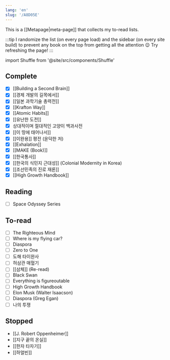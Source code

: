 ```yaml
---
lang: 'en'
slug: '/A8D05E'
---
```


This is a [[Metapage|meta-page]] that collects my to-read lists.

:::tip
I randomize the list (on every page load) and the sidebar (on every site build) to prevent any book on the top from getting all the attention 😉
Try refreshing the page!
:::

import Shuffle from '@site/src/components/Shuffle'

## Complete

<Shuffle>

- [x] [[Building a Second Brain]]
- [x] [[경제 개발의 길목에서]]
- [x] [[일본 과학기술 총력전]]
- [x] [[Krafton Way]]
- [x] [[Atomic Habits]]
- [x] [[유난한 도전]]
- [x] 상대적이며 절대적인 고양이 백과사전
- [x] [[이 땅에 태어나서]]
- [x] [[이완용]] 평전 (윤덕한 저)
- [x] [[Exhalation]]
- [x] [[MAKE (Book)]]
- [x] [[한국통사]]
- [x] [[한국의 식민지 근대성]] (Colonial Modernity in Korea)
- [x] [[조선민족의 진로 재론]]
- [x] [[High Growth Handbook]]

</Shuffle>

## Reading

<Shuffle>

- [ ] Space Odyssey Series

</Shuffle>

## To-read

<Shuffle>

- [ ] The Righteous Mind
- [ ] Where is my flying car?
- [ ] Diaspora
- [ ] Zero to One
- [ ] 도해 타이완사
- [ ] 허삼관 매혈기
- [ ] [[삼체]] (Re-read)
- [ ] Black Swan
- [ ] Everything is figureoutable
- [ ] High Growth Handbook
- [ ] Elon Musk (Walter Isaacson)
- [ ] Diaspora (Greg Egan)
- [ ] 나의 투쟁

</Shuffle>

## Stopped

<Shuffle>

- [[J. Robert Oppenheimer]]
- [[지구 끝의 온실]]
- [[한자 타자기]]
- [[하얼빈]]

</Shuffle>

